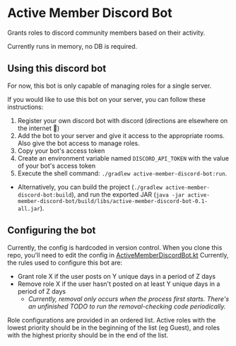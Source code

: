 # Active Member Discord Bot

Grants roles to discord community members based on their activity.

Currently runs in memory, no DB is required.

## Using this discord bot
For now, this bot is only capable of managing roles for a single server.

If you would like to use this bot on your server, you can follow these instructions:

1. Register your own discord bot with discord (directions are elsewhere on the internet 🙂)
2. Add the bot to your server and give it access to the appropriate rooms. Also give the bot access to manage roles.
3. Copy your bot's access token
4. Create an environment variable named `DISCORD_API_TOKEN` with the value of your bot's access token
5. Execute the shell command: `./gradlew active-member-discord-bot:run`. 
  - Alternatively, you can build the project (`./gradlew active-member-discord-bot:build`), and run the exported JAR (`java -jar active-member-discord-bot/build/libs/active-member-discord-bot-0.1-all.jar`).

## Configuring the bot

Currently, the config is hardcoded in version control. When you clone this repo, you'll need to edit the config in [ActiveMemberDiscordBot.kt](src/main/kotlin/regenerativeag/ActiveMemberDiscordBot.kt)
Currently, the rules used to configure this bot are:
- Grant role X if the user posts on Y unique days in a period of Z days
- Remove role X if the user hasn't posted on at least Y unique days in a period of Z days
    - _Currently, removal only occurs when the process first starts. There's an unfinished TODO to run the removal-checking code periodically._

Role configurations are provided in an ordered list. Active roles with the lowest priority should be in the beginning of the list (eg Guest), and roles with the highest priority should be in the end of the list. 
